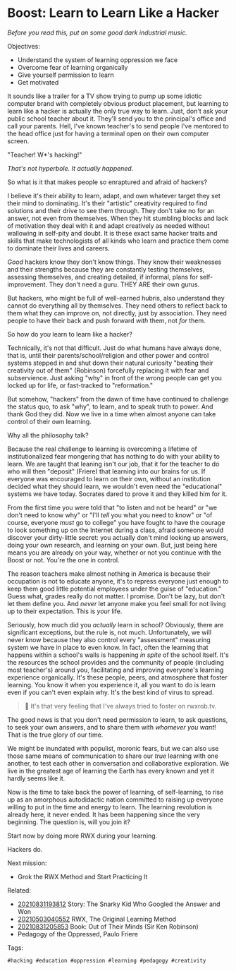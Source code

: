 # Boost: Learn to Learn Like a Hacker

*Before you read this, put on some good dark industrial music.*

Objectives:

* Understand the system of learning oppression we face
* Overcome fear of learning organically
* Give yourself permission to learn
* Get motivated

It sounds like a trailer for a TV show trying to pump up some idiotic
computer brand with completely obvious product placement, but learning
to learn like a hacker is actually the only true way to learn. Just,
don't ask your public school teacher about it. They'll send you to the
principal's office and call your parents. Hell, I've known teacher's to
send people I've mentored to the head office just for having a terminal
open on their own computer screen.

"Teacher! W*'s hacking!"

*That's not hyperbole. It actually happened.*

So what is it that makes people so enraptured and afraid of hackers?

I believe it's their ability to learn, adapt, and own whatever target
they set their mind to dominating. It's their "artistic" creativity
required to find solutions and their drive to see them through. They
don't take no for an answer, not even from themselves. When they hit
stumbling blocks and lack of motivation they deal with it and adapt
creatively as needed without wallowing in self-pity and doubt. It is
these exact same hacker traits and skills that make technologists of all
kinds who learn and practice them come to dominate their lives and
careers. 

*Good* hackers know they don't know things. They know their weaknesses
and their strengths because they are constantly testing themselves,
assessing themselves, and creating detailed, if informal, plans for
self-improvement. They don't need a guru. THEY ARE their own gurus.

But hackers, who might be full of well-earned hubris, also  understand
they cannot do everything all by themselves. They need others to reflect
back to them what they can improve on, not directly, just by
association. They need people to have their back and push forward *with* them, not *for* them.

So how do *you* learn to learn like a hacker?

Technically, it's not that difficult. Just do what humans have always
done, that is, until their parents/school/religion and other power and
control systems stepped in and shut down their natural curiosity
"beating their creativity out of them" (Robinson) forcefully replacing
it with fear and subservience. Just asking "why" in front of the wrong
people can get you locked up for life, or fast-tracked to "reformation."

But somehow, "hackers" from the dawn of time have continued to challenge
the status quo, to ask "why", to learn, and to speak truth to power. And
thank God they did. Now we live in a time when almost anyone can take
control of their own learning.

Why all the philosophy talk?

Because the real challenge to learning is overcoming a lifetime of
institutionalized fear mongering that has nothing to do with your
ability to learn. We are taught that leaning isn't our job, that it for
the teacher to do who will then "deposit" (Friere) that learning into
our brains for us. If everyone was encouraged to learn on their own,
without an institution decided what they should learn, we wouldn't even
need the "educational" systems we have today. Socrates dared to prove it
and they killed him for it.

From the first time you were told that "to listen and not be heard" or
"we don't need to know why" or "I'll *tell* you what you need to know"
or "of course, everyone *must* go to college" you have fought to have
the courage to look something up on the Internet during a class, afraid
someone would discover your dirty-little secret: you actually don't mind
looking up answers, doing your own research, and learning on your own.
But, just being here means you are already on your way, whether or not
you continue with the Boost or not. You're the one in control.

The reason teachers make almost nothing in America is because their
occupation is not to educate anyone, it's to repress everyone just
enough to keep them good little potential employees under the guise of
"education." Guess what, grades really do not matter. I promise. Don't
be lazy, but don't let them define you. And *never* let anyone make you
feel small for not living up to their expectation. This is *your* life.

Seriously, how much did you *actually* learn in school? Obviously, there
are significant exceptions, but the rule is, not much. Unfortunately, we
will never know because they also control every "assessment" measuring
system we have in place to even know. In fact, often the learning that
happens within a school's walls is happening *in spite* of the school
itself. It's the resources the school provides and the community of
people (including most teacher's) around you, facilitating and improving
everyone's learning experience organically. It's these people, peers,
and atmosphere that foster learning. You know it when you experience it,
all you want to do is learn even if you can't even explain why. It's the
best kind of virus to spread.

> 💬
> It's that very feeling that I've always tried to foster on rwxrob.tv.

The good news is that you don't need permission to learn, to ask
questions, to seek your own answers, and to share them with *whomever
you want*! That is the true glory of our time. 

We might be inundated with populist, moronic fears, but we can also use
those same means of communication to share our *true* learning with one
another, to test each other in conversation and collaborative
exploration. We live in the greatest age of learning the Earth has every
known and yet it hardly seems like it. 

Now is the time to take back the power of learning, of self-learning, to
rise up as an amorphous autodidactic nation committed to raising up
everyone willing to put in the time and energy to learn. The learning
revolution is already here, it never ended. It has been happening since the very beginning. The question is, will you join it?

Start now by doing more RWX during your learning.

Hackers do.

Next mission:

* Grok the RWX Method and Start Practicing It

Related:

* [20210831193812](/20210831193812/) Story: The Snarky Kid Who Googled the Answer and Won
* [20210503040552](/20210503040552/) RWX, The Original Learning Method
* [20210831205853](/20210831205853/) Book: Out of Their Minds (Sir Ken Robinson)
* Pedagogy of the Oppressed, Paulo Friere

Tags:

    #hacking #education #oppression #learning #pedagogy #creativity

